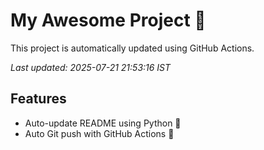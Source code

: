 # My Awesome Project 🚀

This project is automatically updated using GitHub Actions.

_Last updated: 2025-07-21 21:53:16 IST_

## Features
- Auto-update README using Python 🐍
- Auto Git push with GitHub Actions 🤖
